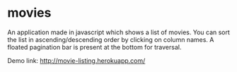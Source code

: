 # movies

An application made in javascript which shows a list of movies.
You can sort the list in ascending/descending order by clicking on column names. A floated pagination bar is present at the bottom for traversal.

Demo link: http://movie-listing.herokuapp.com/
